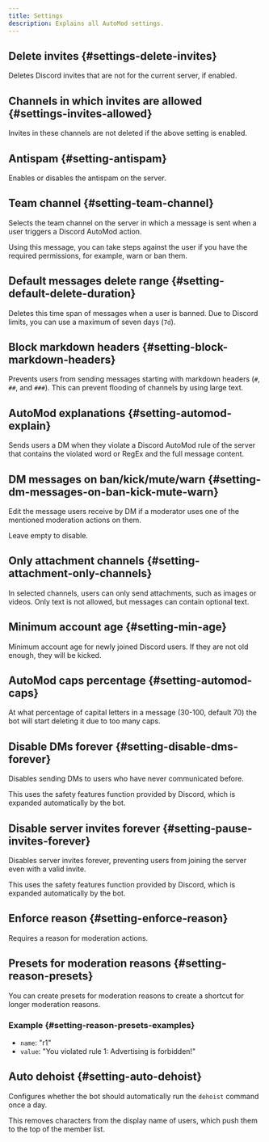 ```yaml
---
title: Settings
description: Explains all AutoMod settings.
---
```


## Delete invites {#settings-delete-invites}

Deletes Discord invites that are not for the current server, if enabled.

## Channels in which invites are allowed {#settings-invites-allowed}

Invites in these channels are not deleted if the above setting is enabled.

## Antispam {#setting-antispam}

Enables or disables the antispam on the server.

## Team channel {#setting-team-channel}

Selects the team channel on the server in which a message is sent when a user triggers a Discord AutoMod action.

Using this message, you can take steps against the user if you have the required permissions, for example, warn or ban them.

## Default messages delete range {#setting-default-delete-duration}

Deletes this time span of messages when a user is banned. Due to Discord limits, you can use a maximum of seven days (`7d`).

## Block markdown headers {#setting-block-markdown-headers}

Prevents users from sending messages starting with markdown headers (`#`, `##`, and `###`). This can prevent flooding of channels by using large text.

## AutoMod explanations {#setting-automod-explain}

Sends users a DM when they violate a Discord AutoMod rule of the server that contains the violated word or RegEx and the full message content.

## DM messages on ban/kick/mute/warn {#setting-dm-messages-on-ban-kick-mute-warn}

Edit the message users receive by DM if a moderator uses one of the mentioned moderation actions on them.

Leave empty to disable.

## Only attachment channels {#setting-attachment-only-channels}

In selected channels, users can only send attachments, such as images or videos. Only text is not allowed, but messages can contain optional text.

## Minimum account age {#setting-min-age}

Minimum account age for newly joined Discord users. If they are not old enough, they will be kicked.

## AutoMod caps percentage {#setting-automod-caps}

At what percentage of capital letters in a message (30-100, default 70) the bot will start deleting it due to too many caps.

## Disable DMs forever {#setting-disable-dms-forever}

Disables sending DMs to users who have never communicated before.

This uses the safety features function provided by Discord, which is expanded automatically by the bot.

## Disable server invites forever {#setting-pause-invites-forever}

Disables server invites forever, preventing users from joining the server even with a valid invite.

This uses the safety features function provided by Discord, which is expanded automatically by the bot.

## Enforce reason {#setting-enforce-reason}

Requires a reason for moderation actions.

## Presets for moderation reasons {#setting-reason-presets}

You can create presets for moderation reasons to create a shortcut for longer moderation reasons.

### Example {#setting-reason-presets-examples}

- `name`: "r1"
- `value`: "You violated rule 1: Advertising is forbidden!"

## Auto dehoist {#setting-auto-dehoist}

Configures whether the bot should automatically run the `dehoist` command once a day.

This removes characters from the display name of users, which push them to the top of the member list.
